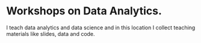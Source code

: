# Workshops on Data Analytics.
I teach data analytics and data science and in this location I collect teaching materials like slides, data and code.


